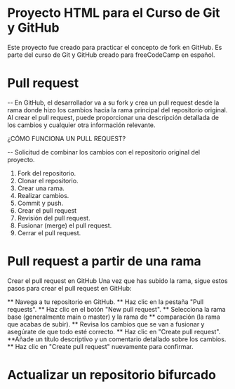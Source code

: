 # Proyecto HTML para el Curso de Git y GitHub

Este proyecto fue creado para practicar el concepto de fork en GitHub. Es parte del curso de Git y GitHub creado para freeCodeCamp en español.

# Pull request

-- En GitHub, el desarrollador va a su fork y crea un pull request desde la rama donde hizo los cambios hacia la rama principal del repositorio original. Al crear el pull request, puede proporcionar una descripción detallada de los cambios y cualquier otra información relevante.

¿CÓMO FUNCIONA UN PULL REQUEST?

-- Solicitud de combinar los cambios con el repositorio original del proyecto.

1. Fork del repositorio.
2. Clonar el repositorio.
3. Crear una rama.
4. Realizar cambios.
5. Commit y push.
6. Crear el pull request
7. Revisión del pull request.
8. Fusionar (merge) el pull request.
9. Cerrar el pull request.

# Pull request a partir de una rama

Crear el pull request en GitHub Una vez que has subido la rama, sigue estos pasos para crear el pull request en GitHub:

** Navega a tu repositorio en GitHub.
** Haz clic en la pestaña "Pull requests".
** Haz clic en el botón "New pull request".
** Selecciona la rama base (generalmente main o master) y la rama de ** comparación (la rama que acabas de subir).
** Revisa los cambios que se van a fusionar y asegúrate de que todo esté correcto.
** Haz clic en "Create pull request".
**Añade un título descriptivo y un comentario detallado sobre los cambios.
\*\* Haz clic en "Create pull request" nuevamente para confirmar.

# Actualizar un repositorio bifurcado

